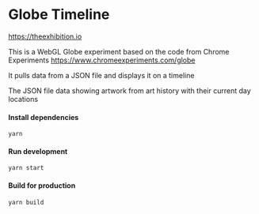 # Globe Timeline

https://theexhibition.io

This is a WebGL Globe experiment based on the code from Chrome Experiments
https://www.chromeexperiments.com/globe

It pulls data from a JSON file and displays it on a timeline

The JSON file data showing artwork from art history with their current day locations

#### Install dependencies
```
yarn
```

#### Run development
```
yarn start
```

#### Build for production
```
yarn build
```
